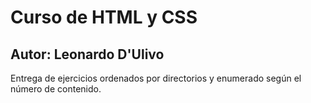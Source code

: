 # Curso de HTML y CSS

## Autor: Leonardo D'Ulivo

Entrega de ejercicios ordenados por directorios y enumerado según el número de contenido.
